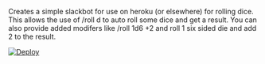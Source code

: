 Creates a simple slackbot for use on heroku (or elsewhere) for rolling dice. 
This allows the use of /roll <num>d<num> to auto roll some dice and get a result. 
You can also provide added modifers like /roll 1d6 +2 and roll 1 six sided die and add 2 to the result.

[![Deploy](https://www.herokucdn.com/deploy/button.svg)](https://heroku.com/deploy?template=https://github.com/plumbis/slack-dicebot)

